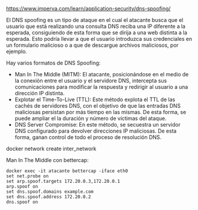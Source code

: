 https://www.imperva.com/learn/application-security/dns-spoofing/

El DNS spoofing es un tipo de ataque en el cual el atacante busca que el usuario que está realizando una consulta DNS reciba una IP diferente a la esperada, consiguiendo de esta forma que se dirija a una web distinta a la esperada. Esto podría llevar a que el usuario introduzca sus credenciales en un formulario malicioso o a que de descargue archivos maliciosos, por ejemplo. 

Hay varios formatos de DNS Spoofing:
- Man In The Middle (MITM): El atacante, posicionándose en el medio de la conexión entre el usuario y el servidore DNS, intercepta sus comunicaciones para modificar la respuesta y redirigir al usuario a una dirección IP distinta.
- Explotar el Time-To-Live (TTL): Este método explota el TTL de las cachés de servidores DNS, con el objetivo de que las entradas DNS maliciosas persistan por más tiempo en las mismas. De esta forma, se puede ampliar el la duración y número de víctimas del ataque. 
- DNS Server Compromise: En este método, se secuestra un servidor DNS configurado para devolver direcciones IP maliciosas. De esta forma, ganan control de todo el proceso de resolución DNS. 


docker network create inter_network

Man In The Middle con bettercap:
```
docker exec -it atacante bettercap -iface eth0
set net.probe on
set arp.spoof.targets 172.20.0.3,172.20.0.1
arp.spoof on 
set dns.spoof.domains example.com
set dns.spoof.address 172.20.0.2
dns.spoof on
```


